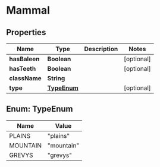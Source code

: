 

# Mammal


## Properties

Name | Type | Description | Notes
------------ | ------------- | ------------- | -------------
**hasBaleen** | **Boolean** |  |  [optional]
**hasTeeth** | **Boolean** |  |  [optional]
**className** | **String** |  | 
**type** | [**TypeEnum**](#TypeEnum) |  |  [optional]



## Enum: TypeEnum

Name | Value
---- | -----
PLAINS | &quot;plains&quot;
MOUNTAIN | &quot;mountain&quot;
GREVYS | &quot;grevys&quot;



